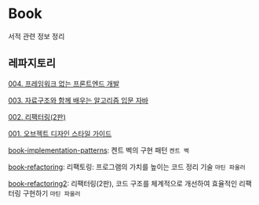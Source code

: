 # Book

서적 관련 정보 정리

## 레파지토리

[004. 프레임워크 없는 프론트엔드 개발](https://github.com/khs-note/book-004)

[003. 자료구조와 함께 배우는 알고리즘 입문 자바](https://github.com/khs-note/book-003)

[002. 리팩터링(2판)](https://github.com/khs-note/book-002)

[001. 오브젝트 디자인 스타일 가이드](https://github.com/khs-note/book-001)

[book-implementation-patterns](https://github.com/khs-note/book-implementation-patterns): 켄트 벡의 구현 패턴 `켄트 벡`

[book-refactoring](https://github.com/khs-note/book-refactoring): 리팩토링: 프로그램의 가치를 높이는 코드 정리 기술 `마틴 파울러`

[book-refactoring2](https://github.com/khs-note/book-refactoring2): 리팩터링(2판), 코드 구조를 체계적으로 개선하여 효율적인 리팩터링 구현하기 `마틴 파울러`
